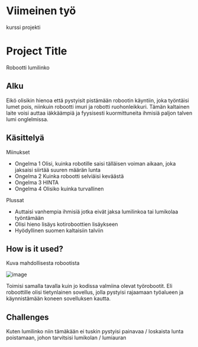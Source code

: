# Viimeinen työ
kurssi projekti
<!-- This is the markdown template for the final project of the Building AI course, 
created by Reaktor Innovations and University of Helsinki. 
Copy the template, paste it to your GitHub README and edit! -->

# Project Title

Robootti lumilinko

## Alku

 Eikö olisikin hienoa että pystyisit pistämään robootin käyntiin, joka työntäisi lumet pois, niinkuin robootti imuri ja robotti ruohonleikkuri. Tämän kaltainen laite voisi auttaa iäkkäämpiä ja fyysisesti kuormittuneita ihmisiä paljon talven lumi onglelmissa. 



## Käsittelyä
Miinukset
* Ongelma 1 Olisi, kuinka robotille saisi tälläisen voiman aikaan, joka jaksaisi siirtää suuren määrän lunta
* Ongelma 2 Kuinka robootti selviäisi keväästä
* Ongelma 3 HINTA
* Ongelma 4 Olisiko kuinka turvallinen

Plussat
* Auttaisi vanhempia ihmisiä jotka eivät jaksa lumilinkoa tai lumikolaa työntämään 
* Olisi hieno lisäys kotiroboottien lisäykseen
* Hyödyllinen suomen kaltaisiin talviin



## How is it used?

Kuva mahdollisesta robootista


![image](https://user-images.githubusercontent.com/119678278/206471429-3a456cca-995b-4789-9d09-f2c3bc47f079.png)

Toimisi samalla tavalla kuin jo kodissa valmiina olevat työrobootit. Eli roboottille olisi tietynlainen sovellus, jolla pystyisi rajaamaan työalueen ja käynnistämään koneen sovelluksen kautta.


## Challenges

Kuten lumilinko niin tämäkään ei tuskin pystyisi painavaa / loskaista lunta poistamaan, johon tarvitsisi lumikolan / lumiauran
